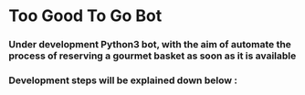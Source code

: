 # Too Good To Go Bot

### Under development Python3 bot, with the aim of automate the process of reserving a gourmet basket as soon as it is available

### Development steps will be explained down below :
